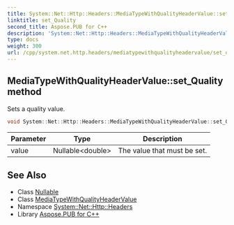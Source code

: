 ```yaml
---
title: System::Net::Http::Headers::MediaTypeWithQualityHeaderValue::set_Quality method
linktitle: set_Quality
second_title: Aspose.PUB for C++
description: 'System::Net::Http::Headers::MediaTypeWithQualityHeaderValue::set_Quality method. Sets a quality value in C++.'
type: docs
weight: 300
url: /cpp/system.net.http.headers/mediatypewithqualityheadervalue/set_quality/
---
```

## MediaTypeWithQualityHeaderValue::set_Quality method


Sets a quality value.

```cpp
void System::Net::Http::Headers::MediaTypeWithQualityHeaderValue::set_Quality(Nullable<double> value)
```


| Parameter | Type | Description |
| --- | --- | --- |
| value | Nullable\<double\> | The value that must be set. |

## See Also

* Class [Nullable](../../../system/nullable/)
* Class [MediaTypeWithQualityHeaderValue](../)
* Namespace [System::Net::Http::Headers](../../)
* Library [Aspose.PUB for C++](../../../)
